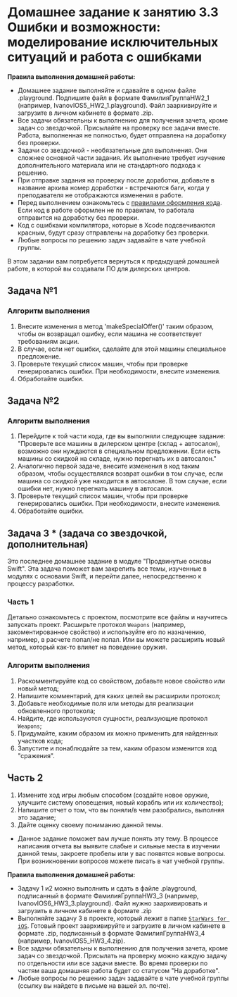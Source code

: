 # Домашнее задание к занятию 3.3 Ошибки и возможности: моделирование исключительных ситуаций и работа с ошибками

**Правила выполнения домашней работы:** 
* Домашнее задание выполняйте и сдавайте в одном файле .playground. Подпишите файл в формате ФамилияГруппаHW2_1 (например, IvanovIOS5_HW2_1.playground). Файл заархивируйте и загрузите в личном кабинете в формате .zip. 
* Все задачи обязательны к выполнению для получения зачета, кроме задач со звездочкой. Присылайте на проверку все задачи вместе. Работа, выполненная не полностью, будет отправлена на доработку без проверки.
* Задачи со звездочкой - необязательные для выполнения. Они сложнее основной части задания. Их выполнение требует изучение дополнительного материала или не стандартного подхода к решению.
* При отправке задания на проверку после доработки, добавьте в название архива номер доработки - встречаются баги, когда у преподавателя не отображаются изменения в работе.
* Перед выполнением ознакомьтесь с [правилами оформления кода](https://github.com/netology-code/bios-2-homeworks/blob/master/swift-code-syle-guide.md). Если код в работе оформлен не по правилам, то работала отправится на доработку без проверки.
* Код с ошибками компилятора, которые в Xcode подсвечиваются красным, будут сразу отправлены на доработку без проверки.
* Любые вопросы по решению задач задавайте в чате учебной группы.
  
В этом задании вам потребуется вернуться к предыдущей домашней работе, в которой вы создавали ПО для дилерских центров.

## Задача №1
### Алгоритм выполнения
1. Внесите изменения в метод 'makeSpecialOffer()' таким образом, чтобы он возвращал ошибку, если машина не соответствует требованиям акции. 
2. В случае, если нет ошибки, сделайте для этой машины специальное предложение.
3. Проверьте текущий список машин, чтобы при проверке генерировались ошибки. При необходимости, внесите изменения.
4. Обработайте ошибки.

## Задача №2
### Алгоритм выполнения
1. Перейдите к той части кода, где вы выполняли следующее задание: 
"Проверьте все машины в дилерском центре (склад + автосалон), возможно они нуждаются в специальном предложении. Если есть машины со скидкой на складе, нужно перегнать их в автосалон." 
2. Аналогично первой задаче, внесите изменения в код таким образом, чтобы осуществлялся возврат ошибки в том случае, если машина со скидкой уже находится в автосалоне. В том случае, если ошибки нет, нужно перегнать машину в автосалон.
3. Проверьте текущий список машин, чтобы при проверке генерировались ошибки. При необходимости, внесите изменения.
4. Обработайте ошибки.

## Задача 3 * (задача со звездочкой, дополнительная)

Это последнее домашнее задание в модуле "Продвинутые основы Swift". Эта задача поможет вам закрепить все темы, изученные в модулях с основами Swift, и перейти далее, непосредственно к процессу разработки.

### Часть 1

Детально ознакомьтесь с проектом, посмотрите все файлы и научитесь запускать проект. Расширьте протокол `Weapons` (например, закоментированное свойство) и используйте его по назначению, например, в расчете попал/не попал. Или вы можете расширить новый метод, который как-то влияет на поведение оружия.

### Алгоритм выполнения

1. Раскомментируйте код со свойством, добавьте новое свойство или новый метод;
2. Напишите комментарий, для каких целей вы расширили протокол;
3. Добавьте необходимые поля или методы для реализации обновленного протокола;
4. Найдите, где используются сущности, реализующие протокол `Weapons`;
5. Придумайте, каким образом их можно применить для найденных участков кода;
6. Запустите и понаблюдайте за тем, каким образом изменится ход "сражения".

## Часть 2

1. Измените ход игры любым способом (создайте новое оружие, улучшите систему оповещения, новый корабль или их количество);
2. Напишите отчет о том, что вы поняли/в чем разобрались, выполняя это задание;
3. Дайте оценку своему пониманию данной темы.

* Данное задание поможет вам лучше понять эту тему. В процессе написания отчета вы выявите слабые и сильные места в изучении данной темы, закроете пробелы или у вас появятся новые вопросы. При возникновении вопросов можете писать в чат учебной группы.

**Правила выполнения домашней работы:** 
* Задачу 1 и2  можно выполнить и сдать в  файле .playground, подписанный в формате ФамилияГруппаHW3_3 (например, IvanovIOS6_HW3_3.playground). Файл нужно заархивировать и загрузить в личном кабинете в формате .zip
* Выполняйте задачу 3 в проекте, который лежит в папке [`StarWars for iOS`](https://github.com/netology-code/aios-homeworks/raw/master/StarWars%20for%20iOS/StarWars%20for%20iOS.zip). Готовый проект заархивируйте и загрузите в личном кабинете в формате .zip, подписанный в формате ФамилияГруппаHW3_4 (например, IvanovIOS5_HW3_4.zip).
* Все задачи обязательны к выполнению для получения зачета, кроме задач со звездочкой. Присылать на проверку можно каждую задачу по отдельности или все задачи вместе. Во время проверки по частям ваша домашняя работа будет со статусом "На доработке".
* Любые вопросы по решению задач задавайте в чате учебной группы (ссылку вы найдете в письме на вашей эл. почте).
